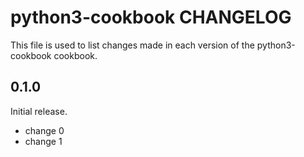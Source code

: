 # python3-cookbook CHANGELOG

This file is used to list changes made in each version of the python3-cookbook cookbook.

## 0.1.0

Initial release.

- change 0
- change 1
